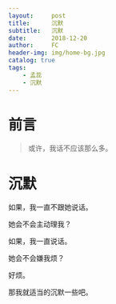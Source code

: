 ```yaml
---
layout:     post
title:      沉默
subtitle:   沉默
date:       2018-12-20
author:     FC
header-img: img/home-bg.jpg
catalog: true
tags:
    - 孟蕊
    - 沉默
---
```



# 前言

>或许，我话不应该那么多。



# 沉默

如果，我一直不跟她说话。

她会不会主动理我？

如果，我一直说话。

她会不会嫌我烦？

好烦。

那我就适当的沉默一些吧。